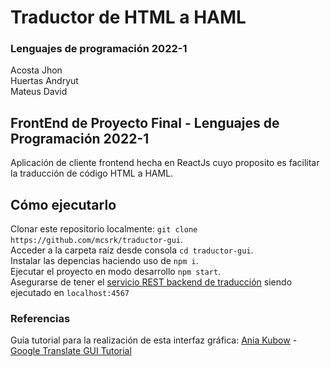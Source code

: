 # Traductor de HTML a HAML
### Lenguajes de programación 2022-1  
Acosta Jhon  
Huertas Andryut  
Mateus David
## FrontEnd de Proyecto Final - Lenguajes de Programación 2022-1
Aplicación de cliente frontend hecha en ReactJs cuyo proposito es facilitar la traducción de código HTML a HAML.

## Cómo ejecutarlo

Clonar este repositorio localmente: `git clone https://github.com/mcsrk/traductor-gui`.  
Acceder a la carpeta raíz desde consola  `cd traductor-gui`.  
Instalar las depencias haciendo uso de `npm i`.  
Ejecutar el proyecto en modo desarrollo `npm start`.  
Asegurarse de tener el [servicio REST backend de traducción](https://github.com/dmateusb/html_to_haml) siendo ejecutado en  `localhost:4567`

### Referencias  
Guía tutorial para la realización de esta interfaz gráfica: [Ania Kubow](https://github.com/kubowania) - [Google Translate GUI Tutorial](https://www.youtube.com/watch?v=aFISwq3wteY&t=420s)